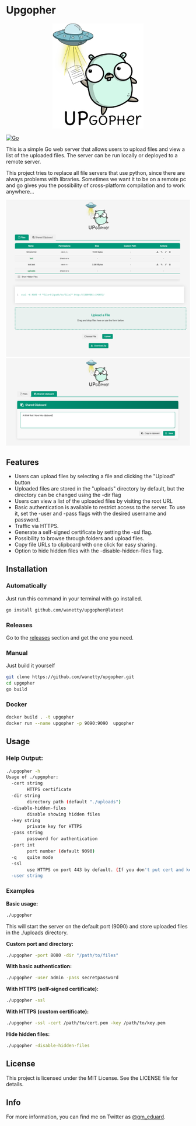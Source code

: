 # Upgopher

<p align="center"><img width=250 alt="Logo" src="https://github.com/wanetty/upgopher/blob/main/static/logopher.webp"></p>

[![Go](https://github.com/wanetty/upgopher/actions/workflows/go.yml/badge.svg)](https://github.com/wanetty/upgopher/actions/workflows/go.yml)

This is a simple Go web server that allows users to upload files and view a list of the uploaded files. The server can be run locally or deployed to a remote server.

This project tries to replace all file servers that use python, since there are always problems with libraries. Sometimes we want it to be on a remote pc and go gives you the possibility of cross-platform compilation and to work anywhere...

![Example Photo](./static/example.png)
![Example Photo 2](./static/example2.png)

## Features
* Users can upload files by selecting a file and clicking the "Upload" button
* Uploaded files are stored in the "uploads" directory by default, but the directory can be changed using the -dir flag
* Users can view a list of the uploaded files by visiting the root URL
* Basic authentication is available to restrict access to the server. To use it, set the -user and -pass flags with the desired username and password.
* Traffic via HTTPS.
* Generate a self-signed certificate by setting the -ssl flag.
* Possibility to browse through folders and upload files.
* Copy file URLs to clipboard with one click for easy sharing.
* Option to hide hidden files with the -disable-hidden-files flag.

## Installation


### Automatically

Just run this command in your terminal with go installed.
```bash
go install github.com/wanetty/upgopher@latest
```

### Releases

Go to the [releases](https://github.com/wanetty/upgopher/releases) section and get the one you need.

### Manual

Just build it yourself

```bash
git clone https://github.com/wanetty/upgopher.git
cd upgopher
go build 
```
### Docker

```bash
docker build . -t upgopher
docker run --name upgopher -p 9090:9090  upgopher
```

## Usage

### Help Output:

```bash
./upgopher -h
Usage of ./upgopher:
  -cert string
        HTTPS certificate
  -dir string
        directory path (default "./uploads")
  -disable-hidden-files
        disable showing hidden files
  -key string
        private key for HTTPS
  -pass string
        password for authentication
  -port int
        port number (default 9090)
  -q    quite mode
  -ssl
        use HTTPS on port 443 by default. (If you don't put cert and key, it will generate a self-signed certificate)
  -user string
```

### Examples

**Basic usage:**
```bash
./upgopher
```
This will start the server on the default port (9090) and store uploaded files in the ./uploads directory.

**Custom port and directory:**
```bash
./upgopher -port 8080 -dir "/path/to/files"
```

**With basic authentication:**
```bash
./upgopher -user admin -pass secretpassword
```

**With HTTPS (self-signed certificate):**
```bash
./upgopher -ssl
```

**With HTTPS (custom certificate):**
```bash
./upgopher -ssl -cert /path/to/cert.pem -key /path/to/key.pem
```

**Hide hidden files:**
```bash
./upgopher -disable-hidden-files
```

## License
This project is licensed under the MIT License. See the LICENSE file for details.

## Info
For more information, you can find me on Twitter as [@gm_eduard](https://twitter.com/gm_eduard/).
